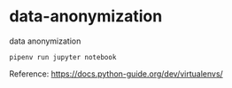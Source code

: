 # data-anonymization
data anonymization

`pipenv run jupyter notebook`

Reference: https://docs.python-guide.org/dev/virtualenvs/
